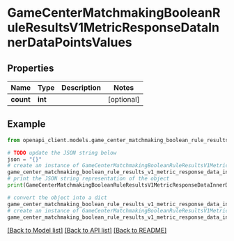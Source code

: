 # GameCenterMatchmakingBooleanRuleResultsV1MetricResponseDataInnerDataPointsValues


## Properties

Name | Type | Description | Notes
------------ | ------------- | ------------- | -------------
**count** | **int** |  | [optional] 

## Example

```python
from openapi_client.models.game_center_matchmaking_boolean_rule_results_v1_metric_response_data_inner_data_points_values import GameCenterMatchmakingBooleanRuleResultsV1MetricResponseDataInnerDataPointsValues

# TODO update the JSON string below
json = "{}"
# create an instance of GameCenterMatchmakingBooleanRuleResultsV1MetricResponseDataInnerDataPointsValues from a JSON string
game_center_matchmaking_boolean_rule_results_v1_metric_response_data_inner_data_points_values_instance = GameCenterMatchmakingBooleanRuleResultsV1MetricResponseDataInnerDataPointsValues.from_json(json)
# print the JSON string representation of the object
print(GameCenterMatchmakingBooleanRuleResultsV1MetricResponseDataInnerDataPointsValues.to_json())

# convert the object into a dict
game_center_matchmaking_boolean_rule_results_v1_metric_response_data_inner_data_points_values_dict = game_center_matchmaking_boolean_rule_results_v1_metric_response_data_inner_data_points_values_instance.to_dict()
# create an instance of GameCenterMatchmakingBooleanRuleResultsV1MetricResponseDataInnerDataPointsValues from a dict
game_center_matchmaking_boolean_rule_results_v1_metric_response_data_inner_data_points_values_from_dict = GameCenterMatchmakingBooleanRuleResultsV1MetricResponseDataInnerDataPointsValues.from_dict(game_center_matchmaking_boolean_rule_results_v1_metric_response_data_inner_data_points_values_dict)
```
[[Back to Model list]](../README.md#documentation-for-models) [[Back to API list]](../README.md#documentation-for-api-endpoints) [[Back to README]](../README.md)


